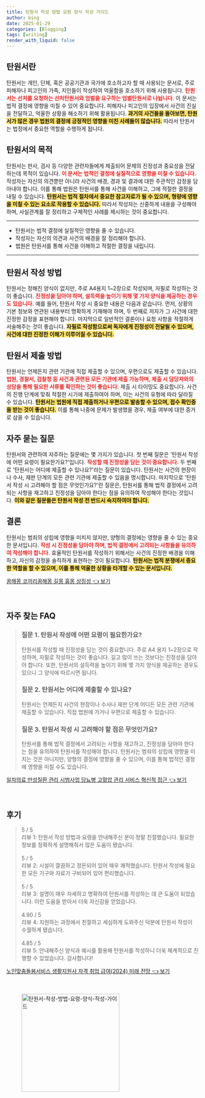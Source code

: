 ```yaml
---
title: 탄원서 작성 방법 요령 양식 작성 가이드
author: bing
date: 2025-01-29
categories: [Blogging]
tags: [writing]
render_with_liquid: false
---
```



<h2 id='탄원서란'>탄원서란</h2>

<p>탄원서는 개인, 단체, 혹은 공공기관과 국가에 호소하고자 할 때 사용되는 문서로, 주로 피해자나 피고인의 가족, 지인들이 작성하여 억울함을 호소하기 위해 사용됩니다. <b><span style="color: #ee2323;">탄원서는 선처를 요청하는 선처탄원서와 엄벌을 요구하는 엄벌탄원서로 나뉩니다.</span></b> 이 문서는 법적 결정에 영향을 미칠 수 있어 중요합니다. 피해자나 피고인의 입장에서 사건의 진실을 전달하고, 억울한 상황을 해소하기 위해 활용됩니다. <b><span style="background-color: #ffe066;">과거의 사건들을 돌아보면, 탄원서가 많은 경우 법원의 결정에 긍정적인 영향을 미친 사례들이 많습니다.</span></b> 따라서 탄원서는 법정에서 중요한 역할을 수행하게 됩니다.</p>

<h2 id='탄원서의 목적'>탄원서의 목적</h2>

<p>탄원서는 판사, 검사 등 다양한 관련자들에게 제출되어 문제의 진정성과 중요성을 전달하는데 목적이 있습니다. <b><span style="color: #ee2323;">이 문서는 법적인 결정에 실질적으로 영향을 미칠 수 있습니다.</span></b> 작성자는 자신의 의견뿐만 아니라 사건의 배경, 경과 및 결과에 대한 주관적인 감정을 담아내야 합니다. 이를 통해 법원은 탄원서를 통해 사건을 이해하고, 그에 적절한 결정을 내릴 수 있습니다. <b><span style="background-color: #ffe066;">탄원서는 법적 절차에서 중요한 참고자료가 될 수 있으며, 형량에 영향을 미칠 수 있는 요소로 작용할 수 있습니다.</span></b> 따라서 작성자는 신중하게 내용을 구성해야 하며, 사실관계를 잘 정리하고 구체적인 사례를 제시하는 것이 중요합니다.</p>

<hr />

<ul>
    <li>탄원서는 법적 결정에 실질적인 영향을 줄 수 있습니다.</li>
    <li>작성자는 자신의 의견과 사건의 배경을 잘 정리해야 합니다.</li>
    <li>법원은 탄원서를 통해 사건을 이해하고 적절한 결정을 내립니다.</li>
</ul>

<hr />

<h2 id='탄원서 작성 방법'>탄원서 작성 방법</h2>

<p>탄원서는 정해진 양식이 없지만, 주로 A4용지 1~2장으로 작성되며, 자필로 작성하는 것이 좋습니다. <b><span style="color: #ee2323;">진정성을 담아야 하며, 설득력을 높이기 위해 몇 가지 양식을 제공하는 경우도 있습니다.</span></b> 예를 들어, 탄원서 작성 시 중요한 내용은 다음과 같습니다. 먼저, 상황의 기본 정보와 연관된 내용부터 명확하게 기재해야 하며, 두 번째로 저자가 그 사건에 대한 진정한 감정을 표현해야 합니다. 마지막으로 일반적인 결론이나 요청 사항을 적절하게 서술해주는 것이 좋습니다. <b><span style="background-color: #ffe066;">자필로 작성함으로써 독자에게 진정성이 전달될 수 있으며, 사건에 대한 진정한 이해가 이루어질 수 있습니다.</span></b></p>

<h2 id='탄원서 제출 방법'>탄원서 제출 방법</h2>

<p>탄원서는 언제든지 관련 기관에 직접 제출할 수 있으며, 우편으로도 제출할 수 있습니다. <b><span style="color: #ee2323;">법원, 경찰서, 검찰청 등 사건과 관련된 모든 기관에 제출 가능하며, 제출 시 담당자와의 상담을 통해 필요한 서류를 확인하는 것이 좋습니다.</span></b> 제출 시 타이밍도 중요합니다. 사건의 진행 단계에 맞춰 적절한 시기에 제출하여야 하며, 이는 사건의 유형에 따라 달라질 수 있습니다. <b><span style="background-color: #ffe066;">탄원서는 법원에 직접 제출하거나 우편으로 발송할 수 있으며, 접수 확인증을 받는 것이 좋습니다.</span></b> 이를 통해 나중에 문제가 발생했을 경우, 제출 여부에 대한 증거로 삼을 수 있습니다.</p>

<h2 id='자주 묻는 질문'>자주 묻는 질문</h2>

<p>탄원서와 관련하여 자주하는 질문에는 몇 가지가 있습니다. 첫 번째 질문은 '탄원서 작성에 어떤 요령이 필요한가요?'입니다. <b><span style="color: #ee2323;">작성할 때 진정성을 담는 것이 중요합니다.</span></b> 두 번째로 '탄원서는 어디에 제출할 수 있나요?'라는 질문이 있습니다. 탄원서는 사건의 현장이나 수사, 재판 단계의 모든 관련 기관에 제출할 수 있음을 명시합니다. 마지막으로 '탄원서 작성 시 고려해야 할 점은 무엇인가요?'란 질문은, 탄원서를 통해 법적 결정에서 고려되는 사항을 재고하고 진정성을 담아야 한다는 점을 유의하여 작성해야 한다는 것입니다. <b><span style="background-color: #ffe066;">이와 같은 질문들은 탄원서 작성 전 반드시 숙지하여야 합니다.</span></b></p>

<h2 id='결론'>결론</h2>

<p>탄원서는 범죄의 성립에 영향을 미치지 않지만, 양형의 결정에는 영향을 줄 수 있는 중요한 문서입니다. <b><span style="color: #ee2323;">작성 시 진정성을 담아야 하며, 법적 결정에서 고려되는 사항들을 유의하여 작성해야 합니다.</span></b> 효율적인 탄원서를 작성하기 위해서는 사건의 진정한 배경을 이해하고, 자신의 감정을 솔직하게 표현하는 것이 필요합니다. <b><span style="background-color: #ffe066;">탄원서는 법적 분쟁에서 중요한 역할을 할 수 있으며, 이를 통해 억울한 상황을 타개할 수 있는 문서입니다.</span></b></p>


<p><a class="click-button" title="꿈해몽 코끼리꿈해몽 길몽 흉몽 상징성" href="https://blackassets.github.io/posts/%EA%BF%88%ED%95%B4%EB%AA%BD-%EC%BD%94%EB%81%BC%EB%A6%AC%EA%BF%88%ED%95%B4%EB%AA%BD-%EA%B8%B8%EB%AA%BD-%ED%9D%89%EB%AA%BD-%EC%83%81%EC%A7%95%EC%84%B1/" rel="dofollow">꿈해몽 코끼리꿈해몽 길몽 흉몽 상징성 👈 보기</a></p><br>
<h2 id='자주_찾는_FAQ'>자주 찾는 FAQ</h2>
<div itemscope="" itemtype="https://schema.org/FAQPage"> 
<blockquote> 
<div itemscope="" itemprop="mainEntity" itemtype="https://schema.org/Question"> 
<h3 itemprop="name">질문 1. 탄원서 작성에 어떤 요령이 필요한가요?</h3> 
<div itemscope="" itemprop="acceptedAnswer" itemtype="https://schema.org/Answer"> 
<span itemprop="text"> 
<p>탄원서를 작성할 때 진정성을 담는 것이 중요합니다. 주로 A4 용지 1~2장으로 작성하며, 자필로 작성하는 것이 좋습니다. 길고 많이 쓰는 것보다는 진정성을 담아야 합니다. 또한, 탄원서의 설득력을 높이기 위해 몇 가지 양식을 제공하는 경우도 있으니 그 양식에 따르시면 됩니다.</p> 
</span> 
</div> 
</div> 

<div itemscope="" itemprop="mainEntity" itemtype="https://schema.org/Question"> 
<h3 itemprop="name">질문 2. 탄원서는 어디에 제출할 수 있나요?</h3> 
<div itemscope="" itemprop="acceptedAnswer" itemtype="https://schema.org/Answer"> 
<span itemprop="text"> 
<p>탄원서는 언제든지 사건의 현장이나 수사나 재판 단계 어디든 모든 관련 기관에 제출할 수 있습니다. 직접 법원에 가거나 우편으로 제출할 수 있습니다.</p> 
</span> 
</div> 
</div> 

<div itemscope="" itemprop="mainEntity" itemtype="https://schema.org/Question"> 
<h3 itemprop="name">질문 3. 탄원서 작성 시 고려해야 할 점은 무엇인가요?</h3> 
<div itemscope="" itemprop="acceptedAnswer" itemtype="https://schema.org/Answer"> 
<span itemprop="text"> 
<p>탄원서를 통해 법적 결정에서 고려되는 사항을 재고하고, 진정성을 담아야 한다는 점을 유의하여 탄원서를 작성해야 합니다. 탄원서는 범죄의 성립에 영향을 미치는 것은 아니지만, 양형의 결정에 영향을 줄 수 있으며, 이를 통해 법적인 결정에 영향을 미칠 수도 있습니다.</p> 
</span> 
</div> 
</div> 

</blockquote> 
</div>
<p><a class="click-button" title="일차의료 만성질환 관리 시범사업 당뇨병 고혈압 관리 서비스 혁신적 접근" href="https://blackassets.github.io/posts/%EC%9D%BC%EC%B0%A8%EC%9D%98%EB%A3%8C-%EB%A7%8C%EC%84%B1%EC%A7%88%ED%99%98-%EA%B4%80%EB%A6%AC-%EC%8B%9C%EB%B2%94%EC%82%AC%EC%97%85-%EB%8B%B9%EB%87%A8%EB%B3%91-%EA%B3%A0%ED%98%88%EC%95%95-%EA%B4%80%EB%A6%AC-%EC%84%9C%EB%B9%84%EC%8A%A4-%ED%98%81%EC%8B%A0%EC%A0%81-%EC%A0%91%EA%B7%BC/" rel="dofollow">일차의료 만성질환 관리 시범사업 당뇨병 고혈압 관리 서비스 혁신적 접근 👈 보기</a></p><br>
<h2 id='후기'>후기</h2>
<div itemscope itemtype="https://schema.org/Product">
  <blockquote>
  <div itemprop="review" itemscope itemtype="https://schema.org/Review">
      <div itemprop="reviewRating" itemscope itemtype="https://schema.org/Rating"> <span itemprop="ratingValue">5</span> / <span itemprop="bestRating">5</span> </div>
      <span itemprop="reviewBody">리뷰 1: 탄원서 작성 방법과 요령을 안내해주신 분이 정말 친절했습니다. 필요한 정보를 정확하게 설명해줘서 많은 도움이 됐습니다.</span>
  </div>
  <br>
  <div itemprop="review" itemscope itemtype="https://schema.org/Review">
      <div itemprop="reviewRating" itemscope itemtype="https://schema.org/Rating"> <span itemprop="ratingValue">5</span> / <span itemprop="bestRating">5</span> </div>
      <span itemprop="reviewBody">리뷰 2: 시설이 깔끔하고 정돈되어 있어 매우 쾌적했습니다. 탄원서 작성에 필요한 모든 기구와 자료가 구비되어 있어 편리했습니다.</span>
  </div>
  <br>
  <div itemprop="review" itemscope itemtype="https://schema.org/Review">
      <div itemprop="reviewRating" itemscope itemtype="https://schema.org/Rating"> <span itemprop="ratingValue">5</span> / <span itemprop="bestRating">5</span> </div>
      <span itemprop="reviewBody">리뷰 3: 설명이 매우 자세하고 명확하여 탄원서를 작성하는 데 큰 도움이 되었습니다. 이런 도움을 받아서 더욱 자신감을 얻었습니다.</span>
  </div>
  <br>
  <div itemprop="review" itemscope itemtype="https://schema.org/Review">
      <div itemprop="reviewRating" itemscope itemtype="https://schema.org/Rating"> <span itemprop="ratingValue">4.90</span> / <span itemprop="bestRating">5</span> </div>
      <span itemprop="reviewBody">리뷰 4: 지원하는 과정에서 친절하고 세심하게 도와주신 덕분에 탄원서 작성이 수월하게 됐습니다.</span>
  </div>
  <br>
  <div itemprop="review" itemscope itemtype="https://schema.org/Review">
      <div itemprop="reviewRating" itemscope itemtype="https://schema.org/Rating"> <span itemprop="ratingValue">4.85</span> / <span itemprop="bestRating">5</span> </div>
      <span itemprop="reviewBody">리뷰 5: 안내해주신 양식과 예시를 활용해 탄원서를 작성하니 더욱 체계적으로 진행할 수 있었습니다. 감사합니다!</span>
  </div>
  </blockquote>
</div>
<p><a class="click-button" title="노인맞춤돌봄서비스 생활지원사 자격 취업 급여(2024) 미래 전망" href="https://blackassets.github.io/posts/%EB%85%B8%EC%9D%B8%EB%A7%9E%EC%B6%A4%EB%8F%8C%EB%B4%84%EC%84%9C%EB%B9%84%EC%8A%A4-%EC%83%9D%ED%99%9C%EC%A7%80%EC%9B%90%EC%82%AC-%EC%9E%90%EA%B2%A9-%EC%B7%A8%EC%97%85-%EA%B8%89%EC%97%AC(2024)-%EB%AF%B8%EB%9E%98-%EC%A0%84%EB%A7%9D/" rel="dofollow">노인맞춤돌봄서비스 생활지원사 자격 취업 급여(2024) 미래 전망 👈 보기</a></p><br>
<figure class="image"><img src="https://blackassets.github.io/assets/img/thumbnail/탄원서-작성-방법-요령-양식-작성-가이드.webp" alt="탄원서-작성-방법-요령-양식-작성-가이드" width="256" height="256"></figure>